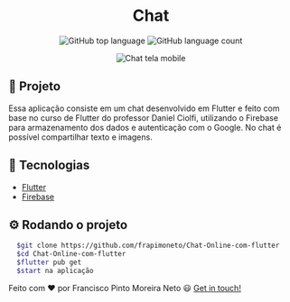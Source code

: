 <h1 align="center">
  Chat
</h1>

<p align="center">
  <img alt="GitHub top language" src="https://img.shields.io/github/languages/top/frapimoneto/Chat-Online-com-flutter" />
  <img alt="GitHub language count" src="https://img.shields.io/github/languages/count/frapimoneto/Chat-Online-com-flutter" />
</p>


<p align="center">
  <img src=".github/mob.gif" alt="Chat tela mobile" />
</p>

## :memo: Projeto

Essa aplicação consiste em um chat desenvolvido em Flutter e feito com base no curso de Flutter do professor Daniel Ciolfi, utilizando o Firebase para armazenamento dos dados e autenticação com o Google. No chat é possível compartilhar texto e imagens. 

## :rocket: Tecnologias

- [Flutter](https://flutter.dev/)
- [Firebase](https://firebase.google.com/)

## :gear: Rodando o projeto
``` bash
  $git clone https://github.com/frapimoneto/Chat-Online-com-flutter
  $cd Chat-Online-com-flutter
  $flutter pub get
  $start na aplicação
```

Feito com ❤ por Francisco Pinto Moreira Neto 😃 [Get in touch!](https://github.com/frapimoneto)